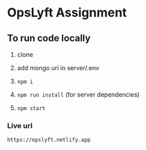 # OpsLyft Assignment

## To run code locally

1. clone

2. add mongo uri in server/.env

3. `npm i`

4. `npm run install` (for server dependencies)

5. `npm start`

### Live url

`https://opslyft.netlify.app`
